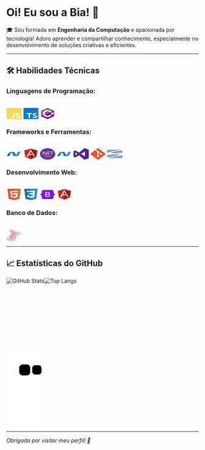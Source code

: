 # Oi! Eu sou a Bia! 👋

🎓 Sou formada em **Engenharia da Computação** e apaixonada por tecnologia! Adoro aprender e compartilhar conhecimento, especialmente no desenvolvimento de soluções criativas e eficientes.

---

## 🛠️ Habilidades Técnicas

### Linguagens de Programação:
<div style="display: inline_block"><br>
  <img align="center" alt="BIA-Js" height="30" width="40" src="https://raw.githubusercontent.com/devicons/devicon/master/icons/javascript/javascript-plain.svg">
  <img align="center" alt="BIA-Ts" height="30" width="40" src="https://raw.githubusercontent.com/devicons/devicon/master/icons/typescript/typescript-plain.svg">
  <img align="center" alt="BIA-Csharp" height="30" width="40" src="https://raw.githubusercontent.com/devicons/devicon/master/icons/csharp/csharp-original.svg">
</div>

### Frameworks e Ferramentas:
<div style="display: inline_block"><br>
  <img align="center" alt="BIA-DotNet" height="30" width="40" src="https://raw.githubusercontent.com/devicons/devicon/master/icons/dot-net/dot-net-original.svg">
  <img align="center" alt="BIA-Angular" height="30" width="40" src="https://raw.githubusercontent.com/devicons/devicon/master/icons/angularjs/angularjs-original.svg">
  <img align="center" alt="BIA-EFCore" height="30" width="40" src="https://raw.githubusercontent.com/devicons/devicon/master/icons/dotnetcore/dotnetcore-original.svg">
  <img align="center" alt="BIA-xUnit" height="30" width="40" src="https://raw.githubusercontent.com/devicons/devicon/master/icons/dot-net/dot-net-original.svg">
  <img align="center" alt="BIA-VS" height="30" width="40" src="https://raw.githubusercontent.com/devicons/devicon/master/icons/visualstudio/visualstudio-plain.svg">
  <img align="center" alt="BIA-Git" height="30" width="40" src="https://raw.githubusercontent.com/devicons/devicon/master/icons/git/git-original.svg">
  <img align="center" alt="BIA-SVN" height="30" width="40" src="https://raw.githubusercontent.com/devicons/devicon/master/icons/subversion/subversion-original.svg">
</div>

### Desenvolvimento Web:
<div style="display: inline_block"><br>
  <img align="center" alt="BIA-HTML" height="30" width="40" src="https://raw.githubusercontent.com/devicons/devicon/master/icons/html5/html5-original.svg">
  <img align="center" alt="BIA-CSS" height="30" width="40" src="https://raw.githubusercontent.com/devicons/devicon/master/icons/css3/css3-original.svg">
  <img align="center" alt="BIA-Bootstrap" height="30" width="40" src="https://raw.githubusercontent.com/devicons/devicon/master/icons/bootstrap/bootstrap-original.svg">
  <img align="center" alt="BIA-AngularMaterial" height="30" width="40" src="https://raw.githubusercontent.com/devicons/devicon/master/icons/angularjs/angularjs-original.svg">
</div>

### Banco de Dados:
<div style="display: inline_block"><br>
  <img align="center" alt="BIA-SQLServer" height="30" width="40" src="https://raw.githubusercontent.com/devicons/devicon/master/icons/microsoftsqlserver/microsoftsqlserver-plain.svg">
</div>

---

## 📈 Estatísticas do GitHub

<div style="display: flex; flex-direction: row;">
  <img height="180em" src="https://github-readme-stats.vercel.app/api?username=Beattrriz&show_icons=true&theme=radical&card_width=400" alt="GitHub Stats" />
  <img height="180em" src="https://github-readme-stats.vercel.app/api/top-langs/?username=Beattrriz&layout=compact&theme=radical&card_width=400&langs_count=6" alt="Top Langs" />
</div>

![Snake animation](https://github.com/Beattrriz/Beattrriz/blob/output/github-contribution-grid-snake.svg)

---

*Obrigada por visitar meu perfil! 🚀*
